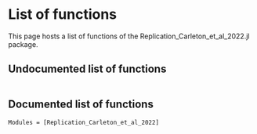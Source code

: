 # List of functions

This page hosts a list of functions of the Replication\_Carleton\_et\_al\_2022.jl package.

## Undocumented list of functions
```@index 
```

## Documented list of functions
```@autodocs
Modules = [Replication_Carleton_et_al_2022]
```